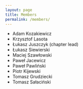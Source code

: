 ```yaml
---
layout: page
title: Members
permalink: /members/
---
```


- Adam Kozakiewicz
- Krzysztof Lasota
- Łukasz Juszczyk (chapter lead)
- Łukasz Siewierski
- Maciej Szawłowski
- Paweł Jacewicz
- Paweł Pawliński
- Piotr Kijewski
- Tomasz Grudziecki
- Tomasz Sałaciński
